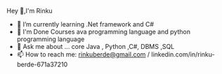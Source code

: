  Hey 👋,I'm Rinku



- 🌱 I’m currently learning .Net framework and C#
- 👯 I'm Done Courses  ava programming language and python programming language  
- 💬 Ask me about ... core Java , Python ,C#, DBMS ,SQL
- 📫 How to reach me: rinkuberde@gmail.com / linkedin.com/in/rinku-berde-671a37210  

